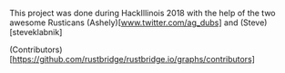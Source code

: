This project was done during HackIllinois 2018 with the help of the two awesome Rusticans (Ashely)[www.twitter.com/ag_dubs] and (Steve)[steveklabnik]

(Contributors)[https://github.com/rustbridge/rustbridge.io/graphs/contributors]

